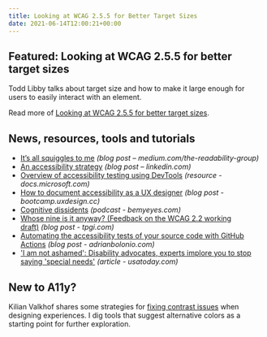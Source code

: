 ```yaml
---
title: Looking at WCAG 2.5.5 for Better Target Sizes
date: 2021-06-14T12:00:21+00:00
---
```


## Featured: Looking at WCAG 2.5.5 for better target sizes

Todd Libby talks about target size and how to make it large enough for users to easily interact with an element.

Read more of [Looking at WCAG 2.5.5 for better target sizes](https://css-tricks.com/looking-at-wcag-2-5-5-for-better-target-sizes/).

## News, resources, tools and tutorials

- [It’s all squiggles to me](https://medium.com/the-readability-group/its-all-squiggles-to-me-541b326a94a8) *(blog post – medium.com/the-readability-group)*
- [An accessibility strategy](https://www.linkedin.com/pulse/accessibility-strategy-gigi-etienne/) *(blog post – linkedin.com)*
- [Overview of accessibility testing using DevTools](https://docs.microsoft.com/en-us/microsoft-edge/devtools-guide-chromium/accessibility/accessibility-testing-in-devtools) *(resource - docs.microsoft.com)*
- [How to document accessibility as a UX designer](https://bootcamp.uxdesign.cc/how-to-document-accessibility-as-a-ux-designer-c51476104723) *(blog post - bootcamp.uxdesign.cc)*
- [Cognitive dissidents](https://www.bemyeyes.com/podcasts/cognitive-dissidents) *(podcast - bemyeyes.com)*
- [Whose nine is it anyway? (Feedback on the WCAG 2.2 working draft)](https://www.tpgi.com/wcag-22-working-draft-feedback/) *(blog post - tpgi.com)*
- [Automating the accessibility tests of your source code with GitHub Actions](https://www.adrianbolonio.com/en/accessibility-github-actions/) *(blog post - adrianbolonio.com)*
- ['I am not ashamed': Disability advocates, experts implore you to stop saying 'special needs'](https://www.usatoday.com/story/life/health-wellness/2021/06/11/disabled-not-special-needs-experts-explain-why-never-use-term/7591024002/) *(article - usatoday.com)*

## New to A11y?

Kilian Valkhof shares some strategies for [fixing contrast issues](https://www.a11yproject.com/posts/2021-06-07-fixing-contrast-issues-on-your-own-site-and-elsewhere/) when designing experiences. I dig tools that suggest alternative colors as a starting point for further exploration.
